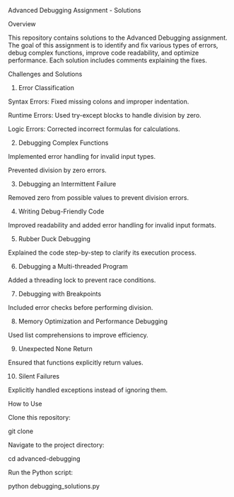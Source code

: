 Advanced Debugging Assignment - Solutions

Overview

This repository contains solutions to the Advanced Debugging assignment. The goal of this assignment is to identify and fix various types of errors, debug complex functions, improve code readability, and optimize performance. Each solution includes comments explaining the fixes.

Challenges and Solutions

1. Error Classification

Syntax Errors: Fixed missing colons and improper indentation.

Runtime Errors: Used try-except blocks to handle division by zero.

Logic Errors: Corrected incorrect formulas for calculations.

2. Debugging Complex Functions

Implemented error handling for invalid input types.

Prevented division by zero errors.

3. Debugging an Intermittent Failure

Removed zero from possible values to prevent division errors.

4. Writing Debug-Friendly Code

Improved readability and added error handling for invalid input formats.

5. Rubber Duck Debugging

Explained the code step-by-step to clarify its execution process.

6. Debugging a Multi-threaded Program

Added a threading lock to prevent race conditions.

7. Debugging with Breakpoints

Included error checks before performing division.

8. Memory Optimization and Performance Debugging

Used list comprehensions to improve efficiency.

9. Unexpected None Return

Ensured that functions explicitly return values.

10. Silent Failures

Explicitly handled exceptions instead of ignoring them.

How to Use

Clone this repository:

git clone <repository-url>

Navigate to the project directory:

cd advanced-debugging

Run the Python script:

python debugging_solutions.py


